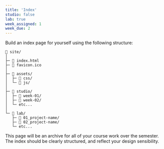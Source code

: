 ```yaml
---
title: 'Index'
studio: false
lab: true
week_assigned: 1
week_due: 2
---
```

 
Build an index page for yourself using the following structure:

~~~
📂 site/
│
├─ 📄 index.html 
├─ 🌸 favicon.ico 
│
├─ 📂 assets/
│  ├─ 📁 css/
│  └─ 📁 js/
│
├─ 📂 studio/
│  ├─ 📁 week-01/
│  ├─ 📁 week-02/
│  └─ etc...
│
└─ 📂 lab/ 
   ├─ 📁 01_project-name/
   ├─ 📁 02_project-name/
   └─ etc...
~~~

This page will be an archive for all of your course work over the semester. The index should be clearly structured, and reflect your design sensibility.  
